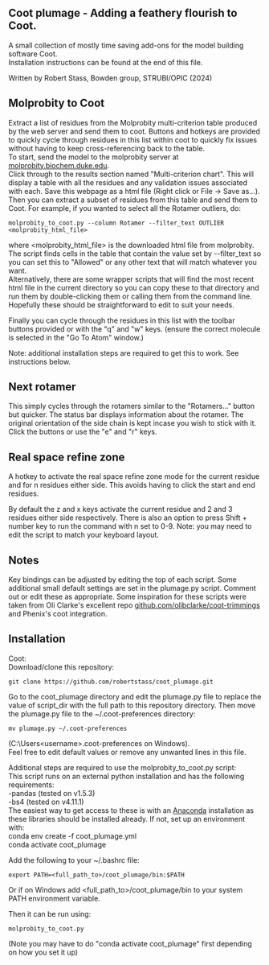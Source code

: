 ## Coot plumage - Adding a feathery flourish to Coot.

A small collection of mostly time saving add-ons for the model building software Coot.  
Installation instructions can be found at the end of this file.

Written by Robert Stass, Bowden group, STRUBI/OPIC (2024)

## Molprobity to Coot
Extract a list of residues from the Molprobity multi-criterion table produced by the web server and send them to coot. Buttons and hotkeys are provided to quickly cycle through residues in this list within coot to quickly fix issues without having to keep cross-referencing back to the table.  
To start, send the model to the molprobity server at [molprobity.biochem.duke.edu](molprobity.biochem.duke.edu).  
Click through to the results section named "Multi-criterion chart". This will display a table with all the residues and any validation issues associated with each. Save this webpage as a html file (Right click or File -> Save as...).
Then you can extract a subset of residues from this table and send them to Coot. For example, if you wanted to select all the Rotamer outliers, do:
```
molprobity_to_coot.py --column Rotamer --filter_text OUTLIER <molprobity_html_file>
```
where <molprobity_html_file> is the downloaded html file from molprobity. The script finds cells in the table that contain the value set by --filter_text so you can set this to "Allowed" or any other text that will match whatever you want.  
Alternatively, there are some wrapper scripts that will find the most recent html file in the current directory so you can copy these to that directory and run them by double-clicking them or calling them from the command line. Hopefully these should be straightforward to edit to suit your needs. 

Finally you can cycle through the residues in this list with the toolbar buttons provided or with the "q" and "w" keys. (ensure the correct molecule is selected in the "Go To Atom" window.) 

Note: additional installation steps are required to get this to work. See instructions below.
## Next rotamer
This simply cycles through the rotamers similar to the "Rotamers..." button but quicker. The status bar displays information about the rotamer. The original orientation of the side chain is kept incase you wish to stick with it.
Click the buttons or use the "e" and "r" keys. 

## Real space refine zone
A hotkey to activate the real space refine zone mode for the current residue and for n residues either side. This avoids having to click the start and end residues. 

By default the z and x keys activate the current residue and 2 and 3 residues either side respectively. There is also an option to press Shift + number key to run the command with n set to 0-9. Note: you may need to edit the script to match your keyboard layout. 

## Notes

Key bindings can be adjusted by editing the top of each script.
Some additional small default settings are set in the plumage.py script. Comment out or edit these as appropriate.
Some inspiration for these scripts were taken from Oli Clarke's excellent repo [github.com/olibclarke/coot-trimmings](github.com/olibclarke/coot-trimmings) and Phenix's coot integration.  

## Installation
Coot:   
Download/clone this repository:
```commandline
git clone https://github.com/robertstass/coot_plumage.git
```
Go to the coot_plumage directory and edit the plumage.py file to replace the value of script_dir with the full path to this repository directory. Then move the plumage.py file to the ~/.coot-preferences directory:
```commandline
mv plumage.py ~/.coot-preferences
```
(C:\Users\<username>\.coot-preferences on Windows).  
Feel free to edit default values or remove any unwanted lines in this file. 

Additional steps are required to use the molprobity_to_coot.py script:  
This script runs on an external python installation and has the following requirements:  
-pandas (tested on v1.5.3)  
-bs4 (tested on v4.11.1)  
The easiest way to get access to these is with an [Anaconda](https://www.anaconda.com/download) installation as these libraries should be installed already. If not, set up an environment with:  
conda env create -f coot_plumage.yml  
conda activate coot_plumage   

Add the following to your ~/.bashrc file: 
```
export PATH=<full_path_to>/coot_plumage/bin:$PATH  
```
Or if on Windows add <full_path_to>/coot_plumage/bin to your system PATH environment variable.  

Then it can be run using:
```
molprobity_to_coot.py  
```
(Note you may have to do "conda activate coot_plumage" first depending on how you set it up)





